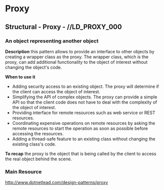 # Proxy
## Structural - Proxy -  //LD_PROXY_000
### An object representing another object

**Description**
this pattern allows to provide an interface to other objects by creating a wrapper class as the proxy. The wrapper class, which is the proxy, can add additional functionality to the object of interest without changing the object's code.    

**When to use it**
- Adding security access to an existing object. The proxy will determine if the client can access the object of interest.
- Simplifying the API of complex objects. The proxy can provide a simple API so that the client code does not have to deal with the complexity of the object of interest.
- Providing interface for remote resources such as web service or REST resources.
- Coordinating expensive operations on remote resources by asking the remote resources to start the operation as soon as possible before accessing the resources.
- Adding a thread-safe feature to an existing class without changing the existing class's code.

**To recap**
the proxy is the object that is being called by the client to access the real object behind the scene.   

### Main Resource
http://www.dotnetlead.com/design-patterns/proxy













